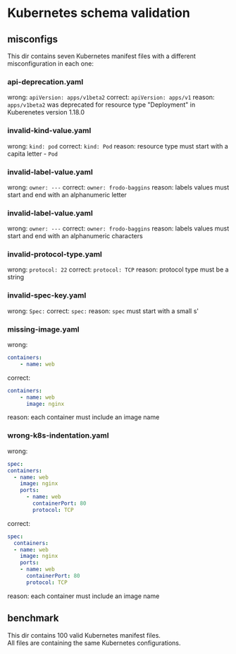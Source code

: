 # Kubernetes schema validation

## misconfigs
This dir contains seven Kubernetes manifest files with a different misconfiguration in each one:  

### api-deprecation.yaml
wrong: `apiVersion: apps/v1beta2`
correct: `apiVersion: apps/v1`
reason: `apps/v1beta2` was deprecated for resource type "Deployment" in Kuberenetes version 1.18.0  

### invalid-kind-value.yaml
wrong: `kind: pod`
correct: `kind: Pod`
reason: resource type must start with a capita letter - `Pod`  

### invalid-label-value.yaml
wrong: `owner: ---`
correct: `owner: frodo-baggins`
reason: labels values must start and end with an alphanumeric letter

### invalid-label-value.yaml
wrong: `owner: ---`
correct: `owner: frodo-baggins`
reason: labels values must start and end with an alphanumeric characters

### invalid-protocol-type.yaml
wrong: `protocol: 22`
correct: `protocol: TCP`
reason: protocol type must be a string

### invalid-spec-key.yaml
wrong: `Spec:` 
correct: `spec:`
reason: `spec` must start with a small s'

### missing-image.yaml
wrong: 
```yaml
containers:
    - name: web
```  
correct:
```yaml
containers:
    - name: web
      image: nginx
``` 
reason: each container must include an image name

### wrong-k8s-indentation.yaml
wrong: 
```yaml
spec:
containers:
  - name: web
    image: nginx
    ports:
      - name: web
        containerPort: 80
        protocol: TCP
```
correct:
```yaml
spec:
  containers:
  - name: web
    image: nginx
    ports:
    - name: web
      containerPort: 80
      protocol: TCP
```
reason: each container must include an image name  

## benchmark
This dir contains 100 valid Kubernetes manifest files.  
All files are containing the same Kubernetes configurations. 